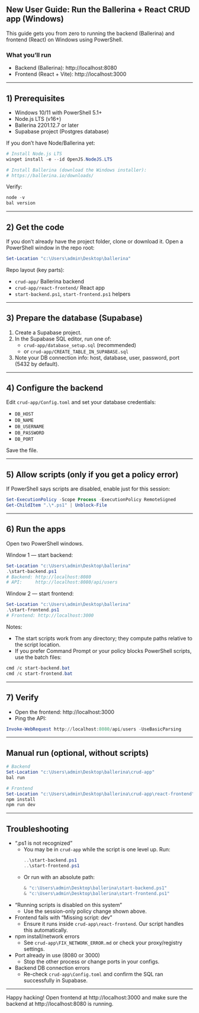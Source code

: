 ## New User Guide: Run the Ballerina + React CRUD app (Windows)

This guide gets you from zero to running the backend (Ballerina) and frontend (React) on Windows using PowerShell.

### What you’ll run
- Backend (Ballerina): http://localhost:8080
- Frontend (React + Vite): http://localhost:3000

---

## 1) Prerequisites
- Windows 10/11 with PowerShell 5.1+
- Node.js LTS (v16+)
- Ballerina 2201.12.7 or later
- Supabase project (Postgres database)

If you don’t have Node/Ballerina yet:

```powershell
# Install Node.js LTS
winget install -e --id OpenJS.NodeJS.LTS

# Install Ballerina (download the Windows installer):
# https://ballerina.io/downloads/
```

Verify:
```powershell
node -v
bal version
```

---

## 2) Get the code
If you don’t already have the project folder, clone or download it. Open a PowerShell window in the repo root:
```powershell
Set-Location "c:\Users\admin\Desktop\ballerina"
```

Repo layout (key parts):
- `crud-app/` Ballerina backend
- `crud-app/react-frontend/` React app
- `start-backend.ps1`, `start-frontend.ps1` helpers

---

## 3) Prepare the database (Supabase)
1) Create a Supabase project.
2) In the Supabase SQL editor, run one of:
   - `crud-app/database_setup.sql` (recommended)
   - or `crud-app/CREATE_TABLE_IN_SUPABASE.sql`
3) Note your DB connection info: host, database, user, password, port (5432 by default).

---

## 4) Configure the backend
Edit `crud-app/Config.toml` and set your database credentials:
- `DB_HOST`
- `DB_NAME`
- `DB_USERNAME`
- `DB_PASSWORD`
- `DB_PORT`

Save the file.

---

## 5) Allow scripts (only if you get a policy error)
If PowerShell says scripts are disabled, enable just for this session:
```powershell
Set-ExecutionPolicy -Scope Process -ExecutionPolicy RemoteSigned
Get-ChildItem ".\*.ps1" | Unblock-File
```

---

## 6) Run the apps
Open two PowerShell windows.

Window 1 — start backend:
```powershell
Set-Location "c:\Users\admin\Desktop\ballerina"
.\start-backend.ps1
# Backend: http://localhost:8080
# API:     http://localhost:8080/api/users
```

Window 2 — start frontend:
```powershell
Set-Location "c:\Users\admin\Desktop\ballerina"
.\start-frontend.ps1
# Frontend: http://localhost:3000
```

Notes:
- The start scripts work from any directory; they compute paths relative to the script location.
- If you prefer Command Prompt or your policy blocks PowerShell scripts, use the batch files:
```powershell
cmd /c start-backend.bat
cmd /c start-frontend.bat
```

---

## 7) Verify
- Open the frontend: http://localhost:3000
- Ping the API:
```powershell
Invoke-WebRequest http://localhost:8080/api/users -UseBasicParsing
```

---

## Manual run (optional, without scripts)
```powershell
# Backend
Set-Location "c:\Users\admin\Desktop\ballerina\crud-app"
bal run

# Frontend
Set-Location "c:\Users\admin\Desktop\ballerina\crud-app\react-frontend"
npm install
npm run dev
```

---

## Troubleshooting
- “.ps1 is not recognized”
  - You may be in `crud-app` while the script is one level up. Run:
    ```powershell
    ..\start-backend.ps1
    ..\start-frontend.ps1
    ```
  - Or run with an absolute path:
    ```powershell
    & "c:\Users\admin\Desktop\ballerina\start-backend.ps1"
    & "c:\Users\admin\Desktop\ballerina\start-frontend.ps1"
    ```
- “Running scripts is disabled on this system”
  - Use the session-only policy change shown above.
- Frontend fails with “Missing script: dev”
  - Ensure it runs inside `crud-app\react-frontend`. Our script handles this automatically.
- npm install/network errors
  - See `crud-app\FIX_NETWORK_ERROR.md` or check your proxy/registry settings.
- Port already in use (8080 or 3000)
  - Stop the other process or change ports in your configs.
- Backend DB connection errors
  - Re-check `crud-app\Config.toml` and confirm the SQL ran successfully in Supabase.

---

Happy hacking! Open frontend at http://localhost:3000 and make sure the backend at http://localhost:8080 is running.
